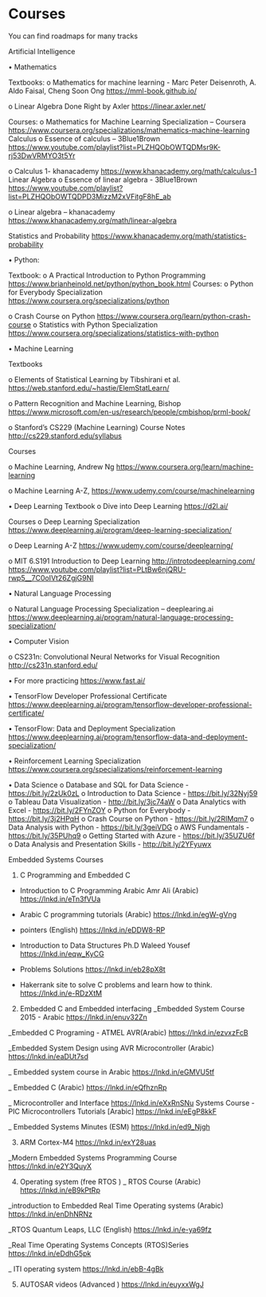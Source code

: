 # Courses
You can find roadmaps for many tracks

Artificial Intelligence

•	Mathematics

Textbooks:
o	Mathematics for machine learning - Marc Peter Deisenroth, A. Aldo Faisal, Cheng Soon Ong
https://mml-book.github.io/

o	Linear Algebra Done Right by Axler
https://linear.axler.net/

Courses:
o	Mathematics for Machine Learning Specialization – Coursera
https://www.coursera.org/specializations/mathematics-machine-learning
Calculus
o	Essence of calculus – 3Blue1Brown
https://www.youtube.com/playlist?list=PLZHQObOWTQDMsr9K-rj53DwVRMYO3t5Yr

o	Calculus 1- khanacademy
https://www.khanacademy.org/math/calculus-1
Linear Algebra
o	Essence of linear algebra - 3Blue1Brown
https://www.youtube.com/playlist?list=PLZHQObOWTQDPD3MizzM2xVFitgF8hE_ab

o	Linear algebra – khanacademy
https://www.khanacademy.org/math/linear-algebra

Statistics and Probability
https://www.khanacademy.org/math/statistics-probability

•	Python:

Textbook:
o	A Practical Introduction to Python Programming
https://www.brianheinold.net/python/python_book.html
Courses:
o	Python for Everybody Specialization
https://www.coursera.org/specializations/python

o	Crash Course on Python
https://www.coursera.org/learn/python-crash-course
o	Statistics with Python Specialization
https://www.coursera.org/specializations/statistics-with-python

•	Machine Learning 

Textbooks

o	Elements of Statistical Learning by Tibshirani et al.
https://web.stanford.edu/~hastie/ElemStatLearn/

o	Pattern Recognition and Machine Learning, Bishop
https://www.microsoft.com/en-us/research/people/cmbishop/prml-book/

o	Stanford’s CS229 (Machine Learning) Course Notes
http://cs229.stanford.edu/syllabus

Courses

o	Machine Learning, Andrew Ng
https://www.coursera.org/learn/machine-learning

o	Machine Learning A-Z, 
https://www.udemy.com/course/machinelearning


•	Deep Learning
Textbook
o	Dive into Deep Learning
https://d2l.ai/

Courses
o	Deep Learning Specialization
https://www.deeplearning.ai/program/deep-learning-specialization/

o	Deep Learning A-Z
https://www.udemy.com/course/deeplearning/

o	MIT 6.S191 Introduction to Deep Learning
http://introtodeeplearning.com/
https://www.youtube.com/playlist?list=PLtBw6njQRU-rwp5__7C0oIVt26ZgjG9NI


•	Natural Language Processing

o	Natural Language Processing Specialization – deeplearing.ai
https://www.deeplearning.ai/program/natural-language-processing-specialization/


•	Computer Vision

o	CS231n: Convolutional Neural Networks for Visual Recognition
http://cs231n.stanford.edu/

•	For more practicing
https://www.fast.ai/

•	TensorFlow Developer Professional Certificate
https://www.deeplearning.ai/program/tensorflow-developer-professional-certificate/

•	TensorFlow: Data and Deployment Specialization
https://www.deeplearning.ai/program/tensorflow-data-and-deployment-specialization/

•	Reinforcement Learning Specialization
https://www.coursera.org/specializations/reinforcement-learning

•	Data Science
o	Database and SQL for Data Science - https://bit.ly/2zUk0zL
o	Introduction to Data Science - https://bit.ly/32Nyj59
o	Tableau Data Visualization - http://bit.ly/3jc74aW
o	Data Analytics with Excel - https://bit.ly/2FYnZOY
o	Python for Everybody - https://bit.ly/3j2HPqH
o	Crash Course on Python - https://bit.ly/2RIMqm7
o	Data Analysis with Python - https://bit.ly/3geiVDG
o	AWS Fundamentals - https://bit.ly/35PUhq9
o	Getting Started with Azure - https://bit.ly/35UZU6f
o	Data Analysis and Presentation Skills - http://bit.ly/2YFyuwx


Embedded Systems Courses

1.	C Programming and Embedded C
- Introduction to C Programming Arabic Amr Ali (Arabic)
https://lnkd.in/eTn3fVUa

- Arabic C programming tutorials (Arabic)
https://lnkd.in/egW-gVng

- pointers (English)
https://lnkd.in/eDDW8-RP

- Introduction to Data Structures Ph.D Waleed Yousef
https://lnkd.in/eqw_KyCG

- Problems Solutions
https://lnkd.in/eb28pX8t

- Hakerrank site to solve C problems and learn how to think.
https://lnkd.in/e-RDzXtM


2) Embedded C and Embedded interfacing
_Embedded System Course 2015 - Arabic
https://lnkd.in/enuv32Zn

_Embedded C Programing - ATMEL AVR(Arabic)
https://lnkd.in/ezvxzFcB

_Embedded System Design using AVR Microcontroller (Arabic)
https://lnkd.in/eaDUt7sd

_ Embedded system course in Arabic
https://lnkd.in/eGMVU5tf

_ Embedded C (Arabic)
https://lnkd.in/eQfhznRp

_ Microcontroller and Interface
https://lnkd.in/eXxRnSNu
Systems Course - PIC Microcontrollers Tutorials [Arabic]
https://lnkd.in/eEgP8kkF

_ Embedded Systems Minutes (ESM)
https://lnkd.in/ed9_Njgh


3) ARM Cortex-M4
https://lnkd.in/exY28uas

_Modern Embedded Systems Programming Course
https://lnkd.in/e2Y3QuyX


4) Operating system (free RTOS )
_ RTOS Course (Arabic)
https://lnkd.in/eB9kPtRp

_introduction to Embedded Real Time Operating systems (Arabic)
https://lnkd.in/enDhNRNz

_RTOS Quantum Leaps, LLC (English)
https://lnkd.in/e-ya69fz

_Real Time Operating Systems Concepts (RTOS)Series
https://lnkd.in/eDdhG5pk

_ ITI operating system
https://lnkd.in/ebB-4gBk


5) AUTOSAR videos (Advanced )
https://lnkd.in/euyxxWgJ
